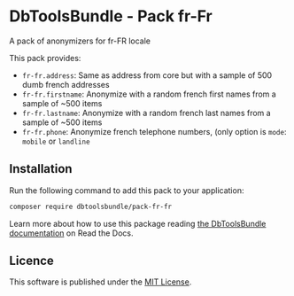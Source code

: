 # DbToolsBundle - Pack fr-Fr
A pack of anonymizers for fr-FR locale

This pack provides:

* `fr-fr.address`: Same as address from core but with a sample of 500 dumb french addresses
* `fr-fr.firstname`: Anonymize with a random french first names from a sample of ~500 items
* `fr-fr.lastname`: Anonymize with a random french last names from a sample of ~500 items
* `fr-fr.phone`: Anonymize french telephone numbers, (only option is `mode`: `mobile` or `landline`

## Installation

Run the following command to add this pack to your application:

```sh
composer require dbtoolsbundle/pack-fr-fr
```

Learn more about how to use this package reading [the DbToolsBundle documentation](https://dbtoolsbundle.readthedocs.io/) on Read the Docs.

## Licence

This software is published under the [MIT License](./LICENCE.md).
